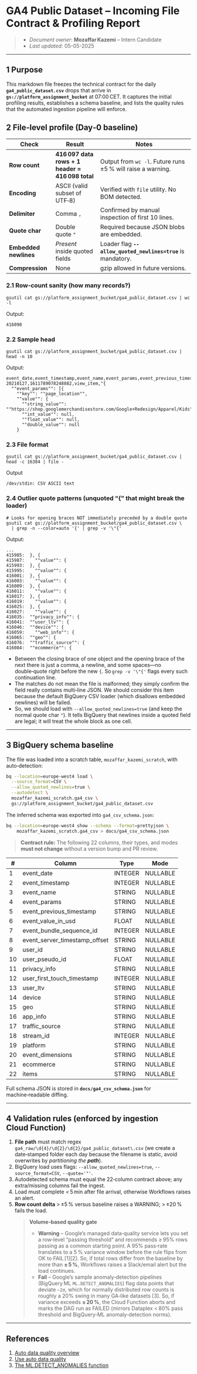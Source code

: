 # GA4 Public Dataset – Incoming File Contract & Profiling Report

>- *Document owner*: **Mozaffar Kazemi** – Intern Candidate
>- *Last updated*: 05-05-2025

---

## 1 Purpose

This markdown file freezes the technical contract for the daily **`ga4_public_dataset.csv`** drops that arrive in **`gs://platform_assignment_bucket`** at 07:00 CET.  It captures the initial profiling results, establishes a schema baseline, and lists the quality rules that the automated ingestion pipeline will enforce.

## 2 File‑level profile (Day‑0 baseline)

| Check                 | Result                                           | Notes                                                        |
| --------------------- | ------------------------------------------------ | ------------------------------------------------------------ |
| **Row count**         | **416 097 data rows + 1 header = 416 098 total** | Output from `wc ‑l`.  Future runs ±5 % will raise a warning. |
| **Encoding**          | ASCII (valid subset of UTF‑8)                    | Verified with `file` utility.  No BOM detected.              |
| **Delimiter**         | Comma `,`                                        | Confirmed by manual inspection of first 10 lines.            |
| **Quote char**        | Double quote `"`                                 | Required because JSON blobs are embedded.                    |
| **Embedded newlines** | *Present* inside quoted fields                   | Loader flag **`--allow_quoted_newlines=true`** is mandatory. |
| **Compression**       | None                                             | gzip allowed in future versions.                             |

### 2.1 Row‑count sanity (how many records?)

```shell
gsutil cat gs://platform_assignment_bucket/ga4_public_dataset.csv | wc -l
```

Output:

```
416098
```

### 2.2 Sample head

```shell
gsutil cat gs://platform_assignment_bucket/ga4_public_dataset.csv | head -n 10
```

Output:

```
event_date,event_timestamp,event_name,event_params,event_previous_timestamp,event_value_in_usd,event_bundle_sequence_id,event_server_timestamp_offset,user_id,user_pseudo_id,privacy_info,user_first_touch_timestamp,user_ltv,device,geo,app_info,traffic_source,stream_id,platform,event_dimensions,ecommerce,items
20210127,1611789078248882,view_item,"{
  ""event_params"": [{
    ""key"": ""page_location"",
    ""value"": {
      ""string_value"": ""https://shop.googlemerchandisestore.com/Google+Redesign/Apparel/Kids"",
      ""int_value"": null,
      ""float_value"": null,
      ""double_value"": null
    }
```

### 2.3 File format

```shell
gsutil cat gs://platform_assignment_bucket/ga4_public_dataset.csv | head -c 16384 | file -
```

Output

```
/dev/stdin: CSV ASCII text
```

### 2.4 Outlier quote patterns (unquoted “{” that might break the loader)

```shell
# Looks for opening braces NOT immediately preceded by a double quote
gsutil cat gs://platform_assignment_bucket/ga4_public_dataset.csv \
  | grep -n --color=auto '{' | grep -v '\"{'
```

Output:

```
...
415985:  }, {
415987:    ""value"": {
415993:  }, {
415995:    ""value"": {
416001:  }, {
416003:    ""value"": {
416009:  }, {
416011:    ""value"": {
416017:  }, {
416019:    ""value"": {
416025:  }, {
416027:    ""value"": {
416035:  ""privacy_info"": {
416041:  ""user_ltv"": {
416046:  ""device"": {
416059:    ""web_info"": {
416065:  ""geo"": {
416076:  ""traffic_source"": {
416084:  ""ecommerce"": {
```
- Between the closing brace of one object and the opening brace of the next there is just a comma, a newline, and some spaces—no double‑quote right before the new `{`. So `grep -v '\"{'` flags every such continuation line.
- The matches do not mean the file is malformed; they simply confirm the field really contains multi‑line JSON. We should consider this item because the default BigQuery CSV loader (which disallows embedded newlines) will be failed.
- So, we should load with `--allow_quoted_newlines=true` (and keep the normal quote char `"`). It tells BigQuery that newlines inside a quoted field are legal; it will treat the whole block as one cell.


---

## 3 BigQuery schema baseline

The file was loaded into a scratch table, `mozaffar_kazemi_scratch`, with auto‑detection:

```bash
bq --location=europe-west4 load \
  --source_format=CSV \
  --allow_quoted_newlines=true \
  --autodetect \
  mozaffar_kazemi_scratch.ga4_csv \
  gs://platform_assignment_bucket/ga4_public_dataset.csv
```

The inferred schema was exported into `ga4_csv_schema.json`:

```bash
bq --location=europe-west4 show --schema --format=prettyjson \
    mozaffar_kazemi_scratch.ga4_csv > docs/ga4_csv_schema.json
```

> **Contract rule:** The following 22 columns, their types, and modes **must not change** without a version bump and PR review.

| #  | Column                           | Type    | Mode     |
| -- | -------------------------------- | ------- | -------- |
| 1  | event\_date                      | INTEGER | NULLABLE |
| 2  | event\_timestamp                 | INTEGER | NULLABLE |
| 3  | event\_name                      | STRING  | NULLABLE |
| 4  | event\_params                    | STRING  | NULLABLE |
| 5  | event\_previous\_timestamp       | STRING  | NULLABLE |
| 6  | event\_value\_in\_usd            | FLOAT   | NULLABLE |
| 7  | event\_bundle\_sequence\_id      | INTEGER | NULLABLE |
| 8  | event\_server\_timestamp\_offset | STRING  | NULLABLE |
| 9  | user\_id                         | STRING  | NULLABLE |
| 10 | user\_pseudo\_id                 | FLOAT   | NULLABLE |
| 11 | privacy\_info                    | STRING  | NULLABLE |
| 12 | user\_first\_touch\_timestamp    | INTEGER | NULLABLE |
| 13 | user\_ltv                        | STRING  | NULLABLE |
| 14 | device                           | STRING  | NULLABLE |
| 15 | geo                              | STRING  | NULLABLE |
| 16 | app\_info                        | STRING  | NULLABLE |
| 17 | traffic\_source                  | STRING  | NULLABLE |
| 18 | stream\_id                       | INTEGER | NULLABLE |
| 19 | platform                         | STRING  | NULLABLE |
| 20 | event\_dimensions                | STRING  | NULLABLE |
| 21 | ecommerce                        | STRING  | NULLABLE |
| 22 | items                            | STRING  | NULLABLE |

Full schema JSON is stored in **`docs/ga4_csv_schema.json`** for machine‑readable diffing.

---

## 4 Validation rules (enforced by ingestion Cloud Function)

1. **File path** must match regex `ga4_raw/\d{4}/\d{2}/\d{2}/ga4_public_dataset\.csv` (we create a date‑stamped folder each day because the filename is static, avoid overwrites by _partitioning the **path**_).
2. BigQuery load uses flags: `--allow_quoted_newlines=true`, `--source_format=CSV`, `--quote='"'`.
3. Autodetected schema must equal the 22‑column contract above; any extra/missing columns fail the ingest.
4. Load must complete < 5 min after file arrival, otherwise Workflows raises an alert.
5. **Row count delta** > ±5 % versus baseline raises a WARNING; > ±20 % fails the load.
   > **Volume‑based quality gate**
   > * **Warning** – Google’s managed data‑quality service lets you set a row‑level “passing threshold” and recommends ≥ 95% rows passing as a common starting point. A 95% pass‑rate translates to a 5 % variance window before the rule flips from OK to FAIL [1][2]. So, if total rows differ from the baseline by more than **± 5 %**, Workflows raises a Slack/email alert but the load continues.
   > * **Fail** – Google’s sample anomaly‑detection pipelines (BigQuery ML `ML.DETECT_ANOMALIES`) flag data points that deviate `~2σ`, which for normally distributed row counts is roughly a 20% swing in many GA‑like datasets [3]. So, if variance exceeds **± 20 %**, the Cloud Function aborts and marks the DAG run as FAILED (mirrors Dataplex < 80% pass threshold and BigQuery‑ML anomaly‑detection norms).

---

## References

1. [Auto data quality overview](https://cloud.google.com/dataplex/docs/auto-data-quality-overview)
2. [Use auto data quality](https://cloud.google.com/dataplex/docs/use-auto-data-quality)
3. [The ML.DETECT_ANOMALIES function](https://cloud.google.com/bigquery/docs/reference/standard-sql/bigqueryml-syntax-detect-anomalies)